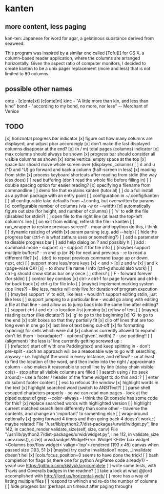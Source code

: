 kanten
======

more content, less paging
-------------------------

kan-ten: Japanese for word for agar, a gelatinous substance derived from seaweed.

This program was inspired by a similar one called [Tofu][] for OS X, a
column-based reader application, where the columns are arranged horizontally.
Given the aspect ratio of computer monitors, I decided to create kanten to be a
unix pager replacement (more and less) that is not limited to 80 columns.

possible other names
--------------------
onte - [c]onte[xt] [c]onte[nt]
kinc - "A little more than kin, and less than kind"
bond - "according to my bond, no more, nor less" -- Merchant of Venice

TODO
----
[x] horizontal progress bar indicator
[x] figure out how many columns are displayed, and adjust pbar accordingly
[x] don't make the last displayed columns disappear at the end?
[x] (n / m) total pages (columns) indicator
[x] max columns should always be shown
[x] progress bar should consider all visible columns as shown 
[x] some vertical empty space at the top
[x] space bar should move whole screen over (displayed_columns)
[ ] d and u (^D and ^U) go forward and back a column (half-screen in less)
[x] reading from stdin
[x] process keyboard shortcuts after reading from stdin (the way less does)
[ ] read buffering (don't read the whole file before filling in)
[ ] double spacing option for easier reading?
[x] specifying a filename from commandline
[ ] demo file that explains kanten (tutorial)
[ ] do a full install as a python package with an entry point
[ ] configuration in ~/.config/kanten
[ ] all configurable take defaults from ~/.config, but overwritten by params
[x] configurable number of columns (via -w or --width)
[x] automatically figure out size (for height, and number of columns)
[ ] 'v' to edit the file (disabled for stdin?)
[ ] open file to the right line (at least the top-left column's line
[ ] on exit from editing, refresh the file in kanten
[ ] run_wrapper to restore previous screen?
    - moar and bpython do this, i think
[ ] dynamic resizing of width
[x] param parsing (e.g. add --help)
[ ] hide the progress bar (ctrl-n is what zathura uses or something?)
[ ] add a parameter to disable progress bar
[ ] add help dialog on ? and possibly h
[ ] add : command mode
    - support :q
    - support :f for file info
[ ] (maybe) support multiple buffers?
    - :n and :p (or :N) for next and previous
    - :e to read a different file?
[x] . (dot) to repeat previous command (page up or down, next, etc)
[ ] support more less/more keys 
    [x] < and >
    [x] z and w
    [x] j and k (page-wise OK)
    [x] = to show file name / info (ctrl-g should also work)
        [ ] ctrl-g should show status bar only once
    [ ] others?
    [ ] F - forward forever (for stdin)
[ ] control key combos
    [x] ctrl-v  ctrl-f  for page forward and ctrl-b for back back
    [x] ctrl-g for file info
[ ] (maybe) implement marking system (top lines?)
    - like less, marks will only live for duration of program execution
[ ] (maybe) support 'v' to edit, like less
    - wouldn't support editing stdin, just like less
[ ] support jumping to a particular line
    - would go along with editing a file at that line
    - and allow us to jump back into the same line after editing?
[ ] support ctrl-i and ctrl-o location-list jumping
[x] reflow of text
[ ] (maybe) reading cursor (like dictator?)
[x] 'g' to go to the beginning 
[x] 'G' to go to the end
[x] split boxes so that they partially fit
[x] clip off lines that are too long even in one go
[x] last line of text being cut-off
[x] fix formatting (spacing) for cells which were cut
[x] columns currently allowed to expand: don't let them 
    - boxadapter?
    - options('given', width) ?
    - use padding!!
[ ] (alignment) 'the less is' line currently getting screwed up :\
[ ] (refactor) start off with one Padding(text) and keep splitting in
    - don't pre-split
    - such an approach will be a reasonable way to go with searching, anyway
        - i.e. highlight the word in every instance, and reflow?
        - or at least to find the location of the word, and then index into the
          right / approximate column
    - also makes it reasonable to scroll line by line (daisy chain visible cols)
    - stop after all visible columns are filled
[ ] search using / (to seek around)
    - use a footer / header of the frame widget to do this and :?
    [ ] enter do submit footer content
    [ ] esc to refocus the window
[x] highlight words in the text
[x] highlight searched word (switch to ANSIText?) 
[ ] parse shell escaped characters properly
    - so we can read man pages
    - look at the piped output of grep --color=always
    - I think the Qt console has some code for this?
[x] replace searched words with highlighted version
[ ] highlight current matched search item differently than some other
    - traverse the contents, and change an 'important' to somehting else
[ ] wrap-around optionally
[x] going forward 4 times and then going back 4 doesn't work :(
    maybe related:
        File "/usr/lib/python2.7/dist-packages/urwid/widget.py", line 142, in cached_render validate_size(self, size, canv)
        File "/usr/lib/python2.7/dist-packages/urwid/widget.py", line 112, in validate_size canv.rows(), size))
        urwid.widget.WidgetError: Widget <Filler box widget <Columns box/flow widget> valign='top'> rendered (193 x 45) canvas when passed size (193, 51
    [x] (maybe) try cache invalidation? nope, _invalidate doesn't hel
    [x] [cols.focus_position=0 seems to have done the trick!
[ ] bash completion for flags (is there one for python  ArgParse code already?)
    - yeap! use https://github.com/kislyuk/argcomplete
[ ] write some tests, with Travis and Coveralls badges in the readme?
[ ] take a look at what @jlord accomplished with http://jlord.us/horizontal-web/
[ ] more has a way of listing multiple files
[ ] respond to whinch and re-do the number of columns
[ ] hide progress bar (perhaps on timeout after paging through)
